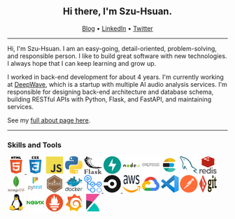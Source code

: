 <h2 align="center"> Hi there, I'm Szu-Hsuan.</h2>

<p align="center">
    <a href="https://wshs0713.github.io/">Blog</a> •
    <a href="https://www.linkedin.com/in/wshs0713/">LinkedIn</a> •
    <a href="https://twitter.com/wshs0713">Twitter</a>
</p>

---

Hi, I'm Szu-Hsuan. I am an easy-going, detail-oriented, problem-solving, and responsible person. 
I like to build great software with new technologies. I always hope that I can keep learning and grow up.

I worked in back-end development for about 4 years. I'm currently working at [DeepWave](https://dwave.cc), which is a startup with multiple AI audio analysis services. I'm responsible for designing back-end architecture and database schema, building RESTful APIs with Python, Flask, and FastAPI, and maintaining services.

See my [full about page here](https://wshs0713.github.io/about/).

---

### Skills and Tools

<p align="left">
    <a href="https://www.w3.org/html/" target="_blank"><img src="assets/html5.svg" title="HTML5" alt="html5" width="40" height="40"/> </a>
    <a href="https://www.w3schools.com/css/" target="_blank"><img src="assets/css3.svg" title="CSS3" alt="css3" width="40" height="40"/></a>
    <a href="https://developer.mozilla.org/en-US/docs/Web/JavaScript" target="_blank"><img src="assets/javascript.svg" title="JavaScript" alt="javascript" width="40" height="40"/></a>
    <a href="https://www.python.org" target="_blank"><img src="assets/python.svg" title="Python" alt="python" width="40" height="40"/></a>
    <a href="https://flask.palletsprojects.com/" target="_blank"><img src="assets/flask.svg" title="Flask" alt="flask" width="40" height="40"/></a>
    <a href="https://fastapi.tiangolo.com/" target="_blank"><img src="assets/fastapi.svg" title="FastAPI" alt="fastapi" width="40" height="40"/></a>
    <a href="https://nodejs.org" target="_blank"><img src="assets/nodejs.svg" title="Node.js" alt="nodejs" width="40" height="40"/></a>
    <a href="https://expressjs.com" target="_blank"><img src="assets/express.svg" title="Express.js" alt="express" width="40" height="40"/></a>
    <a href="https://www.elastic.co" target="_blank"><img src="assets/elasticsearch.svg" title="Elasticsearch" alt="elasticsearch" width="40" height="40"/></a>
    <a href="https://www.mysql.com/" target="_blank"><img src="assets/mysql.svg" title="MySQL" alt="mysql" width="40" height="40"/></a>
    <a href="https://redis.io" target="_blank"><img src="assets/redis.svg" title="Redis" alt="redis" width="40" height="40"/></a>
    <a href="https://www.mongodb.com/" target="_blank"><img src="assets/mongodb.svg" title="MongoDB" alt="mongodb" width="40" height="40"/></a>
    <a href="https://docs.pytest.org/en/7.0.x/" target="_blank"><img src="assets/pytest.svg" title="Pytest" alt="pytest" width="40" height="40"/></a>
    <a href="https://mochajs.org" target="_blank"><img src="assets/mochajs.svg" title="Mocha" alt="mocha" width="40" height="40"/></a>
    <a href="https://www.docker.com/" target="_blank"><img src="assets/docker.svg" title="Docker" alt="docker" width="40" height="40"/></a>
    <a href="https://github.com/features/actions" target="_blank"><img src="assets/github_actions.png" title="GitHub Actions" alt="github_actions" width="40" height="40"/> </a>
    <a href="https://circleci.com" target="_blank"><img src="assets/circleci.svg" title="CircleCI" alt="circleci" width="40" height="40"/> </a>
    <a href="https://aws.amazon.com" target="_blank"><img src="assets/aws.svg" title="AWS" alt="aws" width="40" height="40"/></a>
    <a href="https://cloud.google.com" target="_blank"><img src="assets/gcp.svg" title="GCP" alt="gcp" width="40" height="40"/></a>
    <a href="https://code.visualstudio.com/" target="_blank"><img src="assets/vscode.png" title="VSCode" alt="vscode" width="40" height="40"/></a>
    <a href="https://postman.com" target="_blank"><img src="assets/postman.svg" title="Postman" alt="postman" width="40" height="40"/></a>
    <a href="https://git-scm.com/" target="_blank"><img src="assets/git.svg" title="Git" alt="git" width="40" height="40"/></a>
    <a href="https://www.linux.org/" target="_blank"><img src="assets/linux.svg" title="Linux" alt="linux" width="40" height="40"/></a>
    <a href="https://www.nginx.com" target="_blank"><img src="assets/nginx.svg" title="Nginx" alt="nginx" width="40" height="40"/></a>
    <a href="https://prometheus.io/" target="_blank"><img src="assets/prometheus.png" title="Prometheus" alt="prometheus" width="40" height="40"/></a>
    <a href="https://grafana.com" target="_blank"><img src="assets/grafana.svg" title="Grafana" alt="grafana" width="40" height="40"/></a>
    <a href="https://www.elastic.co/kibana" target="_blank"><img src="assets/kibana.svg" title="Kibana" alt="kibana" width="40" height="40"/></a>
</p>
